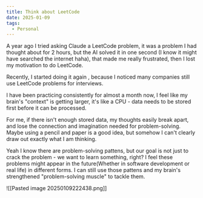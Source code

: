 ```yaml
---
title: Think about LeetCode
date: 2025-01-09
tags:
  - Personal
---
```


A year ago I tried asking Claude a LeetCode problem, it was a problem I had thought about for 2 hours, but the AI solved it in one second (I know it might have searched the internet haha), that made me really frustrated, then I lost my motivation to do LeetCode.

Recently, I started doing it again , because I noticed many companies still use LeetCode problems for interviews. 

I have been practicing consistently for almost a month now, I feel like my brain's "context" is getting larger, it's like a CPU - data needs to be stored first before it can be processed. 

For me, if there isn't enough stored data, my thoughts easily break apart, and lose the connection and imagination needed for problem-solving. Maybe using a pencil and paper is a good idea, but somehow I can't clearly draw out exactly what I am thinking.

Yeah I know there are problem-solving pattens, but our goal is not just to crack the problem - we want to learn something, right? I feel these problems might appear in the future(Whether in software development or real life) in different forms. I can still use those pattens and my brain's strengthened "problem-solving muscle" to tackle them.

![[Pasted image 20250109222438.png]]